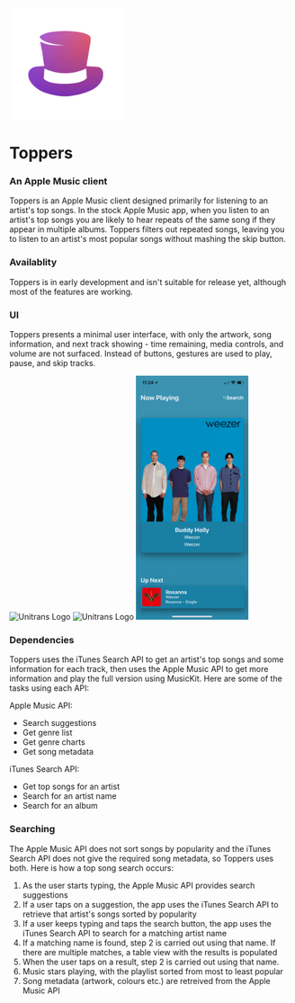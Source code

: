 <img src="https://github.com/kimrypstra/Toppers/blob/master/Reversed_Curved.png" alt="Unitrans Logo" width="200px"/>

# Toppers
### An Apple Music client

Toppers is an Apple Music client designed primarily for listening to an artist's top songs. In the stock Apple Music app, when you listen to an artist's top songs you are likely to hear repeats of the same song if they appear in multiple albums. Toppers filters out repeated songs, leaving you to listen to an artist's most popular songs without mashing the skip button. 

### Availablity
Toppers is in early development and isn't suitable for release yet, although most of the features are working.

### UI
Toppers presents a minimal user interface, with only the artwork, song information, and next track showing - time remaining, media controls, and volume are not surfaced. Instead of buttons, gestures are used to play, pause, and skip tracks.

<img src="https://github.com/kimrypstra/Toppers/blob/master/IMG_0765.JPG" alt="Unitrans Logo" width="200px"/> <img src="https://github.com/kimrypstra/Toppers/blob/master/IMG_0767.JPG" alt="Unitrans Logo" width="200px"/> <img src="https://github.com/kimrypstra/Toppers/blob/master/IMG_0768.JPG" alt="Unitrans Logo" width="200px"/>


### Dependencies
Toppers uses the iTunes Search API to get an artist's top songs and some information for each track, then uses the Apple Music API to get more information and play the full version using MusicKit. Here are some of the tasks using each API:

Apple Music API: 
- Search suggestions
- Get genre list
- Get genre charts
- Get song metadata

iTunes Search API: 
- Get top songs for an artist
- Search for an artist name
- Search for an album

### Searching
The Apple Music API does not sort songs by popularity and the iTunes Search API does not give the required song metadata, so Toppers uses both. Here is how a top song search occurs: 
1. As the user starts typing, the Apple Music API provides search suggestions
2. If a user taps on a suggestion, the app uses the iTunes Search API to retrieve that artist's songs sorted by popularity
3. If a user keeps typing and taps the search button, the app uses the iTunes Search API to search for a matching artist name 
4. If a matching name is found, step 2 is carried out using that name. If there are multiple matches, a table view with the results is populated
5. When the user taps on a result, step 2 is carried out using that name.
6. Music stars playing, with the playlist sorted from most to least popular 
7. Song metadata (artwork, colours etc.) are retreived from the Apple Music API
